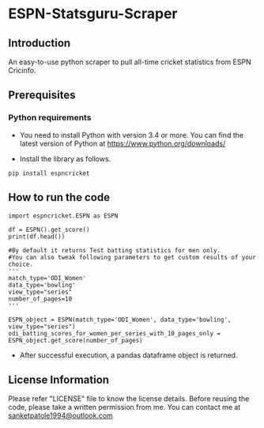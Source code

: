 # ESPN-Statsguru-Scraper


## Introduction

An easy-to-use python scraper to pull all-time cricket statistics from ESPN Cricinfo.


## Prerequisites

### Python requirements

* You need to install Python with version 3.4 or more. You can find the latest version of Python at https://www.python.org/downloads/

* Install the library as follows.

```
pip install espncricket
```

## How to run the code

```
import espncricket.ESPN as ESPN

df = ESPN().get_score()
print(df.head())

#By default it returns Test batting statistics for men only.
#You can also tweak following parameters to get custom results of your choice.
'''
match_type='ODI_Women'
data_type='bowling'
view_type="series"
number_of_pages=10
'''

ESPN_object = ESPN(match_type='ODI_Women', data_type='bowling', view_type="series")
odi_batting_scores_for_women_per_series_with_10_pages_only = ESPN_object.get_score(number_of_pages)
```

* After successful execution, a pandas dataframe object is returned.


## License Information

Please refer "LICENSE" file to know the license details.
Before reusing the code, please take a written permission from me.
You can contact me at sanketpatole1994@outlook.com

